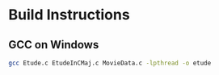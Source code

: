 # Build Instructions
## GCC on Windows
``` bash
gcc Etude.c EtudeInCMaj.c MovieData.c -lpthread -o etude
```
